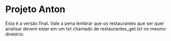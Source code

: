 <h1>Projeto Anton</h1>
Esta é a versão final. Vale a pena lembrar que os restaurantes que ser quer analisar devem estar em um txt chamado de restaurantes_get.txt
no mesmo diretório.
